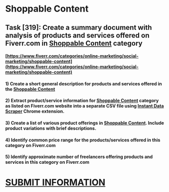 # Shoppable Content
## Task [319]: Create a summary document with analysis of products and services offered on Fiverr.com in [Shoppable Content](https://www.fiverr.com/categories/online-marketing/social-marketing/shoppable-content) category
#### [https://www.fiverr.com/categories/online-marketing/social-marketing/shoppable-content](https://www.fiverr.com/categories/online-marketing/social-marketing/shoppable-content)
#### 1) Create a short general description for products and services offered in the [Shoppable Content](https://www.fiverr.com/categories/online-marketing/social-marketing/shoppable-content)
#### 2) Extract product/service information for [Shoppable Content](https://www.fiverr.com/categories/online-marketing/social-marketing/shoppable-content) category as listed on Fiverr.com website into a separate CSV file using [Instant Data Scraper](https://chrome.google.com/webstore/detail/instant-data-scraper/ofaokhiedipichpaobibbnahnkdoiiah) Chrome extension.
#### 3) Create a list of various product offerings in [Shoppable Content](https://www.fiverr.com/categories/online-marketing/social-marketing/shoppable-content). Include product variations with brief descriptions.
#### 4) Identify common price range for the products/services offered in this category on Fiverr.com
#### 5) Identify approximate number of freelancers offering products and services in this category on Fiverr.com

# [SUBMIT INFORMATION](https://forms.office.com/r/8AEKjkLxKG)
